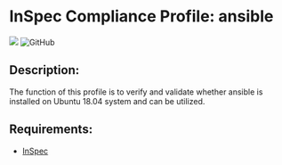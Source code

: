 # InSpec Compliance Profile: ansible

[![](https://github.com/darkwizard242/inspec-ansible/workflows/inspec-ansible-build/badge.svg)](https://github.com/darkwizard242/inspec-ansible/actions) ![GitHub](https://img.shields.io/github/license/darkwizard242/inspec-ansible)

## Description:

The function of this profile is to verify and validate whether ansible is installed on Ubuntu 18.04 system and can be utilized.

## Requirements:

- [InSpec](https://github.com/chef/inspec)

